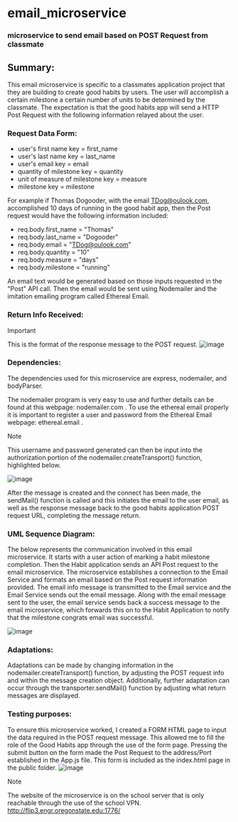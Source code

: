 # email_microservice
### microservice to send email based on POST Request from classmate

## Summary:
This email microservice is specific to a classmates application project that they are building to create good habits by users. The user will accomplish a certain milestone a certain number of units to be determined by the classmate. The expectation is that the good habits app will send a HTTP Post Request with the following information relayed about the user.

### Request Data Form:
  - user's first name key = first_name
  - user's last name key = last_name
  - user's email key = email
  - quantity of milestone key = quantity
  - unit of measure of milestone key = measure
  - milestone key = milestone

For example if Thomas Dogooder, with the email TDog@oulook.com, accomplished 10 days of running in the good habit app, then the Post request would have the following information included:

  - req.body.first_name = "Thomas"
  - req.body.last_name = "Dogooder"
  - req.body.email = "TDog@oulook.com"
  - req.body.quantity = "10"
  - req.body.measure = "days"
  - req.body.milestone = "running"

An email text would be generated based on those inputs requested in the "Post" API call. Then the email would be sent using Nodemailer and the imitation emailing program called Ethereal Email. 

### Return Info Received:
  > [!IMPORTANT]
  > This is the format of the response message to the POST request.
  ![image](https://github.com/nich-OSU/email_microservice/assets/122307669/d289d2ae-90c7-47fc-89f9-16e62d0b777f)


### Dependencies: 
The dependencies used for this microservice are express, nodemailer, and bodyParser.

The nodemailer program is very easy to use and further details can be found at this webpage: nodemailer.com . To use the ethereal email properly it is important to register a user and password from the Ethereal Email webpage: ethereal.email .

> [!NOTE]
> This username and password generated can then be input into the authorization portion of the nodemailer.createTransport() function, highlighted below.

  ![image](https://github.com/nich-OSU/email_microservice/assets/122307669/cb654db1-7055-4822-95e7-f2e4ffe0a520)


After the message is created and the connect has been made, the sendMail() function is called and this initiates the email to the user email, as well as the response message back to the good habits application POST request URL, completing the message return.

### UML Sequence Diagram:
The below represents the communication involved in this email microservice. It starts with a user action of marking a habit milestone completion. Then the Habit application sends an API Post request to the email microservice. The microservice establishes a connection to the Email Service and formats an email based on the Post request information provided. The email info message is transmitted to the Email service and the Email Service sends out the email message. Along with the email message sent to the user, the email service sends back a success message to the email microservice, which forwards this on to the Habit Application to notify that the milestone congrats email was successful.

  ![image](https://github.com/nich-OSU/email_microservice/assets/122307669/2d85a7c6-9d13-439f-b90e-ef9e59979f10)


### Adaptations: 
Adaptations can be made by changing information in the nodemailer.createTransport() function, by adjusting the POST request info and within the message creation object. Additionally, further adaptation can occur through the transporter.sendMail() function by adjusting what return messages are displayed.

### Testing purposes:
To ensure this microservice worked, I created a FORM HTML page to input the data required in the POST request message. This allowed me to fill the role of the Good Habits app through the use of the form page. Pressing the submit button on the form made the Post Request to the address/Port established in the App.js file. This form is included as the index.html page in the public folder.
  ![image](https://github.com/nich-OSU/email_microservice/assets/122307669/7ed5b410-1ca6-4b72-ae20-0bc021859e45)


> [!NOTE]
> The website of the microservice is on the school server that is only reachable through the use of the school VPN. 
  http://flip3.engr.oregonstate.edu:1776/
  
